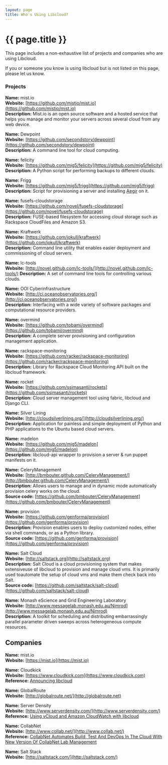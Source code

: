 ```yaml
---
layout: page
title: Who's Using Libcloud?
---
```


# {{ page.title }}

This page includes a non-exhaustive list of projects and companies who are
using Libcloud.

If you or someone you know is using libcloud but is not listed on this page,
please let us know.

### Projects

**Name:** mist.io  
**Website:** [https://github.com/mistio/mist.io](https://github.com/mistio/mist.io)  
**Description:** Mist.io is an open source software and a hosted service that helps you manage and monitor your servers across several cloud from any web device.  

**Name:** Dewpoint  
**Website:** [https://github.com/secondstory/dewpoint](https://github.com/secondstory/dewpoint)  
**Description:** A command line tool for cloud computing.  

**Name:** felicity  
**Website:** [https://github.com/mig5/felicity](https://github.com/mig5/felicity)  
**Description:** A Python script for performing backups to different clouds.  

**Name:** Frigg  
**Website:** [https://github.com/mig5/frigg](https://github.com/mig5/frigg)  
**Description:** Script for provisioning a server and installing [Aegir](http://aegirproject.org/) on it.  

**Name:** fusefs-cloudstorage  
**Website:** [https://github.com/novel/fusefs-cloudstorage](https://github.com/novel/fusefs-cloudstorage)  
**Description:** FUSE-based filesystem for accessing cloud storage such as Rackspace CloudFiles and Amazon S3.

**Name:** Kraftwerk  
**Website:** [https://github.com/jokull/kraftwerk](https://github.com/jokull/kraftwerk)  
**Description:** Command line utility that enables easier deployment and commissioning of cloud servers.

**Name:** lc-tools  
**Website:** [http://novel.github.com/lc-tools/](http://novel.github.com/lc-tools/)
**Description:** A set of command line tools for controlling various clouds.

**Name:** OOI Cyberinfrastructure  
**Website:** [http://ci.oceanobservatories.org/](http://ci.oceanobservatories.org/)  
**Description:** Interfacing with a wide variety of software packages and computational resource providers.  

**Name:** overmind  
**Website:** [https://github.com/tobami/overmind](https://github.com/tobami/overmind)  
**Description:** A complete server provisioning and configuration management application.  

**Name:** rackspace-monitoring  
**Website:** [https://github.com/racker/rackspace-monitoring](https://github.com/racker/rackspace-monitoring)  
**Description:** Library for Rackspace Cloud Monitoring API built on the libcloud framework.

**Name:** rocket  
**Website:** [https://github.com/ssimasanti/rockets](https://github.com/ssimasanti/rockets)  
**Description:** Cloud server management tool using fabric, libcloud and Django CLI.  

**Name:** Silver Lining  
**Website:** [http://cloudsilverlining.org/](http://cloudsilverlining.org/)  
**Description:** Application for painless and simple deployment of Python and PHP applications to the Ubuntu based cloud servers.  

**Name:** madelon  
**Website:** [https://github.com/mig5/madelon](https://github.com/mig5/madelon)  
**Description:** libcloud-api wrapper to provision a server & run puppet manifests on it.  

**Name:** CeleryManagement  
**Website:** [http://bmbouter.github.com/CeleryManagement/](http://bmbouter.github.com/CeleryManagement/)  
**Description:** Allows users to manage and in dynamic mode automatically provision celery works on the cloud.   
**Source code:** [https://github.com/bmbouter/CeleryManagement](https://github.com/bmbouter/CeleryManagement)

**Name:** provision  
**Website:** [https://github.com/genforma/provision](https://github.com/genforma/provision)  
**Description:** Provision enables users to deploy customized nodes, either via shell commands, or as a Python library.   
**Source code:** [https://github.com/genforma/provision](https://github.com/genforma/provision)


**Name:** Salt Cloud  
**Website:** [http://saltstack.org](http://saltstack.org)  
**Description:** Salt Cloud is a cloud provisioning system that makes extensiveuse of libcloud to provision and manage cloud vms. It is primarily used toautomate the setup of cloud vms and make them check back into Salt.   
**Source code:** [https://github.com/saltstack/salt-cloud](https://github.com/saltstack/salt-cloud)

**Name:** Monash eScience and Grid Engineering Laboratory  
**Website:** [http://www.messagelab.monash.edu.au/Nimrod](http://www.messagelab.monash.edu.au/Nimrod)  
**Description:** A toolkit for scheduling and distributing embarrassingly parallel parameter driven sweeps across heterogeneous compute resources.

## Companies

**Name:** mist.io   
**Website:** [https://mist.io](https://mist.io)  

**Name:** Cloudkick  
**Website:** [https://www.cloudkick.com](https://www.cloudkick.com)  
**Reference:** [Announcing libcloud](https://www.cloudkick.com/blog/2009/jul/23/libcloud-announced/)

**Name:** GlobalRoute  
**Website:** [http://globalroute.net/](http://globalroute.net)

**Name:** Server Density  
**Website:** [http://www.serverdensity.com/](http://www.serverdensity.com/)  
**Reference:** [Using vCloud and Amazon CloudWatch with libcloud](http://blog.boxedice.com/2010/03/04/using-vcloud-and-amazon-cloudwatch-with-libcloud/)

**Name:** CollabNet  
**Website:** [http://www.collab.net/](http://www.collab.net/)  
**Reference:** [CollabNet Automates Build, Test And DevOps In The Cloud With New Version Of CollabNet Lab Management](http://www.itnewsonline.com/showprnstory.php?storyid=215128)

**Name:** Salt Stack  
**Website:** [http://saltstack.com/](http://saltstack.com/)  

